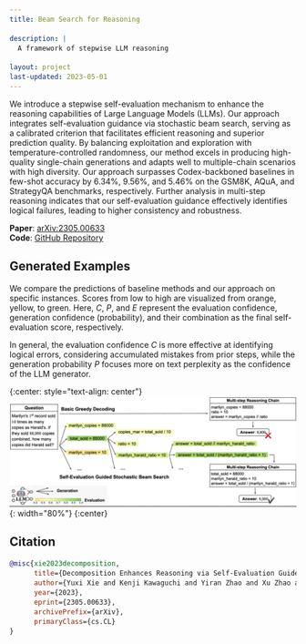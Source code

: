 ```yaml
---
title: Beam Search for Reasoning

description: |
  A framework of stepwise LLM reasoning

layout: project
last-updated: 2023-05-01
---
```


We introduce a stepwise self-evaluation mechanism to enhance the reasoning capabilities of Large Language Models (LLMs). Our approach integrates self-evaluation guidance via stochastic beam search, serving as a calibrated criterion that facilitates efficient reasoning and superior prediction quality. By balancing exploitation and exploration with temperature-controlled randomness, our method excels in producing high-quality single-chain generations and adapts well to multiple-chain scenarios with high diversity. Our approach surpasses Codex-backboned baselines in few-shot accuracy by 6.34%, 9.56%, and 5.46% on the GSM8K, AQuA, and StrategyQA benchmarks, respectively. Further analysis in multi-step reasoning indicates that our self-evaluation guidance effectively identifies logical failures, leading to higher consistency and robustness.

**Paper**: [arXiv:2305.00633](https://arxiv.org/abs/2305.00633)  
**Code**: [GitHub Repository](https://github.com/guideddecoding)

## Generated Examples

We compare the predictions of baseline methods and our approach on specific instances. Scores from low to high are visualized from orange, yellow, to green. Here, *C*, *P*, and *E* represent the evaluation confidence, generation confidence (probability), and their combination as the final self-evaluation score, respectively.

In general, the evaluation confidence *C* is more effective at identifying logical errors, considering accumulated mistakes from prior steps, while the generation probability *P* focuses more on text perplexity as the confidence of the LLM generator.

{:center: style="text-align: center"}
![image](/img/beamsearchreasoning/beamsearchreasoning.jpg){: width="80%"}
{:center}

## Citation

```bibtex
@misc{xie2023decomposition,
      title={Decomposition Enhances Reasoning via Self-Evaluation Guided Decoding}, 
      author={Yuxi Xie and Kenji Kawaguchi and Yiran Zhao and Xu Zhao and Min-Yen Kan and Junxian He and Qizhe Xie},
      year={2023},
      eprint={2305.00633},
      archivePrefix={arXiv},
      primaryClass={cs.CL}
}
```
